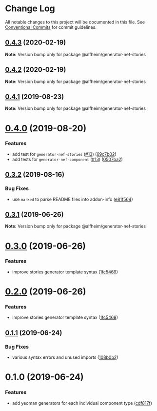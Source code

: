 # Change Log

All notable changes to this project will be documented in this file.
See [Conventional Commits](https://conventionalcommits.org) for commit guidelines.

## [0.4.3](https://github.com/Nasdaq/alfheim/compare/@alfheim/generator-nef-stories@0.4.2...@alfheim/generator-nef-stories@0.4.3) (2020-02-19)

**Note:** Version bump only for package @alfheim/generator-nef-stories





## [0.4.2](https://github.com/Nasdaq/alfheim/compare/@alfheim/generator-nef-stories@0.4.1...@alfheim/generator-nef-stories@0.4.2) (2020-02-19)

**Note:** Version bump only for package @alfheim/generator-nef-stories





## [0.4.1](https://github.com/Nasdaq/alfheim/compare/@alfheim/generator-nef-stories@0.4.0...@alfheim/generator-nef-stories@0.4.1) (2019-08-23)

**Note:** Version bump only for package @alfheim/generator-nef-stories





# [0.4.0](https://github.com/Nasdaq/alfheim/compare/@alfheim/generator-nef-stories@0.3.2...@alfheim/generator-nef-stories@0.4.0) (2019-08-20)


### Features

* add test for `generator-nef-stories` ([#13](https://github.com/Nasdaq/alfheim/issues/13)) ([69c7b02](https://github.com/Nasdaq/alfheim/commit/69c7b02))
* add tests for `generator-nef-component` ([#13](https://github.com/Nasdaq/alfheim/issues/13)) ([0507ba2](https://github.com/Nasdaq/alfheim/commit/0507ba2))





## [0.3.2](https://github.com/Nasdaq/alfheim/compare/@alfheim/generator-nef-stories@0.3.1...@alfheim/generator-nef-stories@0.3.2) (2019-08-16)


### Bug Fixes

* use `marked` to parse README files into addon-info ([e81f564](https://github.com/Nasdaq/alfheim/commit/e81f564))





## [0.3.1](https://github.com/Nasdaq/alfheim/compare/@alfheim/generator-nef-stories@0.3.0...@alfheim/generator-nef-stories@0.3.1) (2019-06-26)

**Note:** Version bump only for package @alfheim/generator-nef-stories





# [0.3.0](https://github.com/Nasdaq/alfheim/compare/@alfheim/generator-nef-stories@0.1.1...@alfheim/generator-nef-stories@0.3.0) (2019-06-26)


### Features

* improve stories generator template syntax ([1fc5469](https://github.com/Nasdaq/alfheim/commit/1fc5469))





# [0.2.0](https://github.com/Nasdaq/alfheim/compare/@alfheim/generator-nef-stories@0.1.1...@alfheim/generator-nef-stories@0.2.0) (2019-06-26)


### Features

* improve stories generator template syntax ([1fc5469](https://github.com/Nasdaq/alfheim/commit/1fc5469))





## [0.1.1](https://github.com/Nasdaq/alfheim/compare/@alfheim/generator-nef-stories@0.1.0...@alfheim/generator-nef-stories@0.1.1) (2019-06-24)


### Bug Fixes

* various syntax errors and unused imports ([108b0b2](https://github.com/Nasdaq/alfheim/commit/108b0b2))





# 0.1.0 (2019-06-24)


### Features

* add yeoman generators for each individual component type ([cdf817f](https://github.com/Nasdaq/alfheim/commit/cdf817f))
